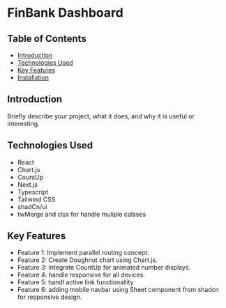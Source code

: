 # FinBank Dashboard

## Table of Contents
- [Introduction](#introduction)
- [Technologies Used](#technologies-used)
- [Key Features](#key-features)
- [Installation](#installation)

## Introduction
Briefly describe your project, what it does, and why it is useful or interesting.

## Technologies Used
  - React
  - Chart.js
  - CountUp
  - Next.js
  - Typescript
  - Tailwind CSS
  - shadCn/ui
  - twMerge and clsx for handle muliple calsses
## Key Features
- Feature 1: Implement parallel routing concept.
- Feature 2: Create Doughnut chart using Chart.js.
- Feature 3: Integrate CountUp for animated number displays.
- Feature 4: handle responsive for all devices.
- Feature 5: handl active link functionallity
- Feature 6: adding mobile navbar using Sheet component from shadcn for responsive design.
